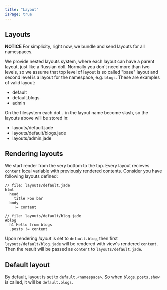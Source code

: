 ```yaml
---
title: "Layout"
isPage: true
---
```


Layouts
-------

**NOTICE**
For simplicity, right now, we bundle and send layouts for all namespaces.

We provide nested layouts system, where each layout can have a parent layout,
just like a Russian doll. Normally you don't need more than two levels, so we
assume that top level of layout is so called "base" layout and second level is a
layout for the namespace, e.g. `blogs`. These are examples of valid layout:

- default
- default.blogs
- admin

On the filesystem each dot `.` in the layout name become slash, so the layouts
above will be stored in:

- layouts/default.jade
- layouts/default/blogs.jade
- layouts/admin.jade


Rendering layouts
-----------------

We start render from the very bottom to the top. Every layout recieves `content`
local variable with previously rendered contents. Consider you have following
layouts defined:

```
// file: layouts/default.jade
html
  head
    title Foo bar
  body
    != content
```


```
// file: layouts/default/blog.jade
#blog
  h1 Hello from blogs
  .posts != content
```

Upon rendering _layout_ is set to `default.blog`, then first
`layouts/default/blog.jade` will be rendered with view's rendered `content`.
Then the result will be passed as `content` to `layouts/default.jade`.


Default layout
--------------

By default, layout is set to `default.<namespace>`. So when `blogs.posts.show`
is called, it will be `default.blogs`.
